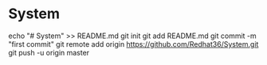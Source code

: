 # System
echo "# System" >> README.md
git init
git add README.md
git commit -m "first commit"
git remote add origin https://github.com/Redhat36/System.git
git push -u origin master
